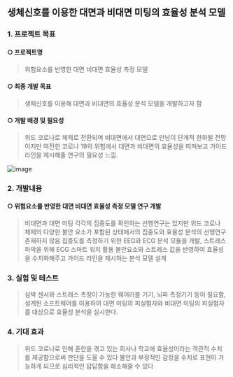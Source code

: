 ## 생체신호를 이용한 대면과 비대면 미팅의 효율성 분석 모델

### 1. 프로젝트 목표 
#### ○ 프로젝트명
> 위험요소를 반영한 대면 비대면 효율성 측정 모델 
#### ○ 최종 개발 목표
> 생체신호를 이용해 대면과 비대면의 효율성 분석 모델을 개발하고자 함
#### ○ 개발 배경 및 필요성
> 위드 코로나로 체제로 전환되며 비대면에서 대면으로 만남이 단계적 완화될 전망이지만 여전한 코로나 19의 위험에서 대면과 비대면의 효율성을 따져보고 가이드 라인을 제시해줄 연구의 필요성 느낌.

![image](https://user-images.githubusercontent.com/81895293/148676307-acb14107-88ab-4186-9883-7243a49642bb.png)

### 2. 개발내용
#### ○ 위험요소를 반영한 대면 비대면 효율성 측정 모델 연구 개발
> 비대면과 대면 미팅 각각의 집중도를 확인하는 선행연구는 있지만 위드 코로나 체제의 다양한 불안 요소가 포함된 상태에서의 집중도와 효율성 분석의 선행연구 존재하지 않음
> 집중도를 측정하기 위한 EEG와 ECG 분석 모듈을 개발, 스트레스 파악을 위해 ECG 스마트 워치 활용 
> 불안요소와 스트레스 값을 반영하여 효율성을 수치화해주고 가이드 라인을 제시하는 분석 모델 설계

### 3. 실험 및 테스트
> 심박 센서와 스트레스 측정이 가능한 웨어러블 기기, 뇌파 측정기기 등이 필요함, 설계된 소프트웨어를 이용하여 대면 미팅의 피실험자와 비대면 미팅의 피실험자를 대상으로 효율성 분석을 실시한다.

### 4. 기대 효과
> 위드 코로나로 인해 혼란을 겪고 있는 회사나 학교에 효율성이라는 객관적 수치를 제공함으로써 판단을 도울 수 있다
> 불안과 부정적인 감정을 수치로 표현이 가능하게 되므로 심리적인 답답함을 해소해줄 수 있다 

